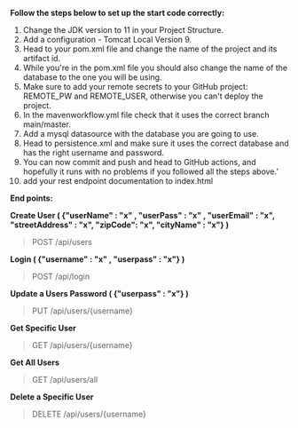**Follow the steps below to set up the start code correctly:**

1. Change the JDK version to 11 in your Project Structure.
2. Add a configuration - Tomcat Local Version 9.
3. Head to your pom.xml file and change the name of the project and its artifact id.
4. While you're in the pom.xml file you should also change the name of the database to the one you will be using.
5. Make sure to add your remote secrets to your GitHub project: REMOTE_PW and REMOTE_USER, otherwise you can't deploy the project.
6. In the mavenworkflow.yml file check that it uses the correct branch main/master.
7. Add a mysql datasource with the database you are going to use.
8. Head to persistence.xml and make sure it uses the correct database and has the right username and password.
9. You can now commit and push and head to GitHub actions, and hopefully it runs with no problems if you followed all the steps above.'
10. add your rest endpoint documentation to index.html

**End points:**

**Create User ( {"userName"  : "x" , "userPass" : "x" , "userEmail" : "x", 
"streetAddress" : "x", "zipCode": "x", "cityName" : "x"} )**
> POST /api/users

**Login ( {"username"  : "x" , "userpass" : "x"} )**
> POST /api/login

**Update a Users Password ( {"userpass" : "x"} )**
> PUT /api/users/{username}

**Get Specific User**
> GET /api/users/{username}

**Get All Users**
> GET /api/users/all

**Delete a Specific User**
> DELETE /api/users/{username}